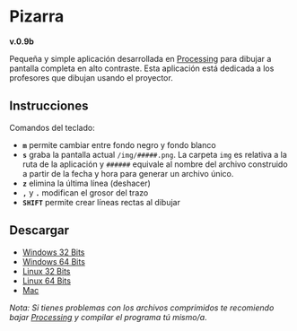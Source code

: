 # Pizarra

**v.0.9b**

Pequeña y simple aplicación desarrollada en [Processing](https://processing.org/) para dibujar a pantalla completa en alto contraste. Esta aplicación está dedicada a los profesores que dibujan usando el proyector.

## Instrucciones
Comandos del teclado:

- **`m`** permite cambiar entre fondo negro y fondo blanco
- **`s`** graba la pantalla actual `/img/#####.png`. La carpeta `img` es relativa a la ruta de la aplicación y `######` equivale al nombre del archivo construido a partir de la fecha y hora para generar un archivo único.
- **`z`** elimina la última línea (deshacer)
- **`,`** y **`.`** modifican el grosor del trazo
- **`SHIFT`** permite crear líneas rectas al dibujar

## Descargar
* [Windows 32 Bits](application.windows32.zip)
* [Windows 64 Bits](application.windows64.zip)
* [Linux 32 Bits](application.linux32.zip)
* [Linux 64 Bits](application.linux64.zip)
* [Mac](application.macosx.zip)

*Nota: Si tienes problemas con los archivos comprimidos te recomiendo bajar [Processing](https://processing.org/download/) y compilar el programa tú mismo/a*.
